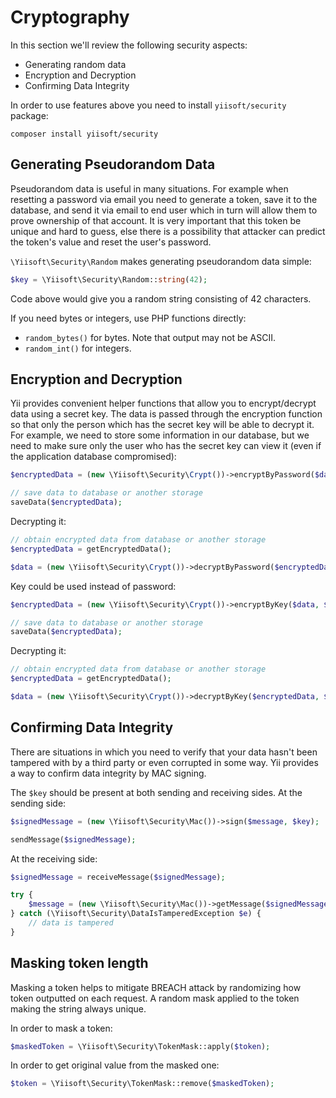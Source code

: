 # Cryptography

In this section we'll review the following security aspects:

- Generating random data
- Encryption and Decryption
- Confirming Data Integrity

In order to use features above you need to install `yiisoft/security` package:

```
composer install yiisoft/security
```

## Generating Pseudorandom Data

Pseudorandom data is useful in many situations. For example when resetting a password via email you need to generate a
token, save it to the database, and send it via email to end user which in turn will allow them to prove ownership of
that account. It is very important that this token be unique and hard to guess, else there is a possibility that attacker
can predict the token's value and reset the user's password.

`\Yiisoft\Security\Random` makes generating pseudorandom data simple:

```php
$key = \Yiisoft\Security\Random::string(42);
```

Code above would give you a random string consisting of 42 characters.

If you need bytes or integers, use PHP functions directly:

- `random_bytes()` for bytes. Note that output may not be ASCII.
- `random_int()` for integers.

## Encryption and Decryption

Yii provides convenient helper functions that allow you to encrypt/decrypt data using a secret key. The data is passed
through the encryption function so that only the person which has the secret key will be able to decrypt it.
For example, we need to store some information in our database, but we need to make sure only the user who has
the secret key can view it (even if the application database compromised):

```php
$encryptedData = (new \Yiisoft\Security\Crypt())->encryptByPassword($data, $password);

// save data to database or another storage
saveData($encryptedData);
```

Decrypting it:

```php
// obtain encrypted data from database or another storage
$encryptedData = getEncryptedData();

$data = (new \Yiisoft\Security\Crypt())->decryptByPassword($encryptedData, $password);
```

Key could be used instead of password:

```php
$encryptedData = (new \Yiisoft\Security\Crypt())->encryptByKey($data, $key);

// save data to database or another storage
saveData($encryptedData);
```

Decrypting it:

```php
// obtain encrypted data from database or another storage
$encryptedData = getEncryptedData();

$data = (new \Yiisoft\Security\Crypt())->decryptByKey($encryptedData, $key);
```

## Confirming Data Integrity

There are situations in which you need to verify that your data hasn't been tampered with by a third party or even
corrupted in some way. Yii provides a way to confirm data integrity by MAC signing.

The `$key` should be present at both sending and receiving sides. At the sending side:

```php
$signedMessage = (new \Yiisoft\Security\Mac())->sign($message, $key);

sendMessage($signedMessage);
```

At the receiving side:

```php
$signedMessage = receiveMessage($signedMessage);

try {
    $message = (new \Yiisoft\Security\Mac())->getMessage($signedMessage, $key);
} catch (\Yiisoft\Security\DataIsTamperedException $e) {
    // data is tampered
}
```

## Masking token length

Masking a token helps to mitigate BREACH attack by randomizing how token outputted on each request.
A random mask applied to the token making the string always unique.

In order to mask a token:

```php
$maskedToken = \Yiisoft\Security\TokenMask::apply($token);
```

In order to get original value from the masked one:

```php
$token = \Yiisoft\Security\TokenMask::remove($maskedToken);
```
